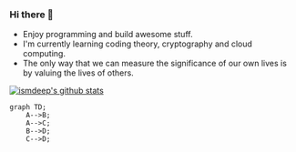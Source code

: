 ### Hi there 👋

- Enjoy programming and build awesome stuff.
- I'm currently learning coding theory, cryptography and cloud computing.
- The only way that we can measure the significance of our own lives is by valuing the lives of others.

[![ismdeep's github stats](https://github-readme-stats.vercel.app/api?username=ismdeep&show_icons=true)](https://github.com/ismdeep)


```mermaid
graph TD;
    A-->B;
    A-->C;
    B-->D;
    C-->D;
```
